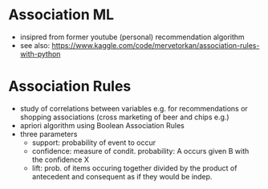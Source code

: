# Association ML

- insipred from former youtube (personal) recommendation algorithm
- see also: https://www.kaggle.com/code/mervetorkan/association-rules-with-python



# Association Rules
- study of correlations between variables e.g. for recommendations or shopping associations (cross marketing of beer and chips e.g.)
- apriori algorithm using Boolean Association Rules
- three parameters
    - support: probability of event to occur
    - confidence: measure of condit. probability: A occurs given B with the confidence X
    - lift: prob. of items occuring together divided by the product of antecedent and consequent as if they would be indep.

